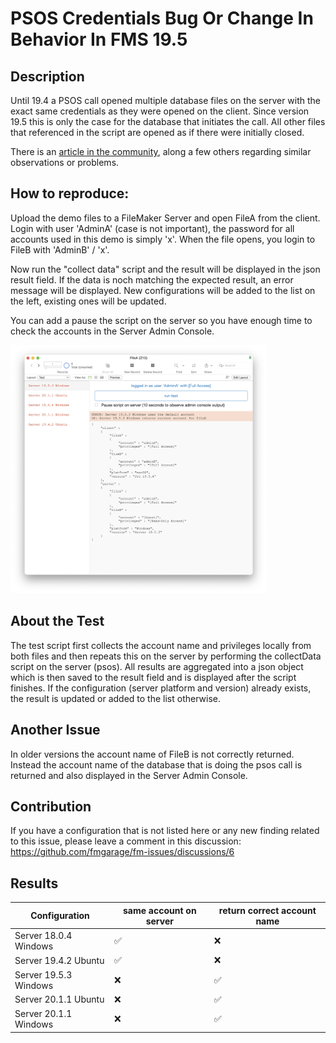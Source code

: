 # PSOS Credentials Bug Or Change In Behavior In FMS 19.5



## Description

Until 19.4 a PSOS call opened multiple database files on the server with the exact same credentials as they were opened on the client. Since version 19.5 this is only the case for the database that initiates the call. All other files that referenced in the script are opened as if there were initially closed. 

There is an [article in the community](https://community.claris.com/en/s/question/0D53w00005rIXYaCAO/psos-credentials-bug-or-change-in-behavior-in-fms-1952), along a few others regarding similar observations or problems.



## How to reproduce:

Upload the demo files to a FileMaker Server and open FileA from the client. Login with user 'AdminA' (case is not important), the password for all accounts used in this demo is simply 'x'. When the file opens, you login to FileB with 'AdminB' / 'x'.

Now run the "collect data" script and the result will be displayed in the json result field. If the data is noch matching the expected result, an error message will be displayed. New configurations will be added to the list on the left, existing ones will be updated. 

You can add a pause the script on the server so you have enough time to check the accounts in the Server Admin Console. 

<img src="./assets/FileA.png" alt="FileA" style="zoom:40%;" />

## About the Test

The test script first collects the account name and privileges locally from both files and then repeats this on the server by performing the collectData script on the server (psos). All results are aggregated into a json object which is then saved to the result field and is displayed after the script finishes. If the configuration (server platform and version) already exists, the result is updated or added to the list otherwise. 



## Another Issue

In older versions the account name of FileB is not correctly returned. Instead the account name of the database that is doing the psos call is returned and also displayed in the Server Admin Console.



## Contribution

If you have a configuration that is not listed here or any new finding related to this issue, please leave a comment in this discussion: https://github.com/fmgarage/fm-issues/discussions/6



## Results

| Configuration         | same account on server | return correct account name |
| --------------------- | ---------------------- | --------------------------- |
| Server 18.0.4 Windows | ✅                      | ❌                           |
| Server 19.4.2 Ubuntu  | ✅                      | ❌                           |
| Server 19.5.3 Windows | ❌                      | ✅                           |
| Server 20.1.1 Ubuntu  | ❌                      | ✅                           |
| Server 20.1.1 Windows | ❌                      | ✅                           |



